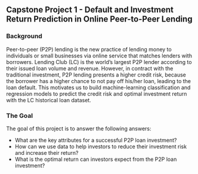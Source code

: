 ## Capstone Project 1 - Default and Investment Return Prediction in Online Peer-to-Peer Lending
### Background
Peer-to-peer (P2P) lending is the new practice of lending money to individuals or small businesses via online service that matches lenders with borrowers. Lending Club (LC) is the world’s largest P2P lender according to their issued loan volume and revenue. However, in contract with the traditional investment, P2P lending presents a higher credit risk, because the borrower has a higher chance to not pay off his/her loan, leading to the loan default. This motivates us to build machine-learning classification and regression models to predict the credit risk and optimal investment return with the LC historical loan dataset. 


### The Goal
The goal of this project is to answer the following answers:
- What are the key attributes for a successful P2P loan investment?
- How can we use data to help investors to reduce their investment risk and increase their return?
- What is the optimal return can investors expect from the P2P loan investment?
